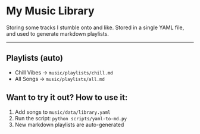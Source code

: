 # My Music Library

Storing some tracks I stumble onto and like.
Stored in a single YAML file, and used to generate markdown playlists.

---

## Playlists (auto)

- Chill Vibes → `music/playlists/chill.md`
- All Songs → `music/playlists/all.md`

## Want to try it out? How to use it: 

1. Add songs to `music/data/library.yaml`
2. Run the script: `python scripts/yaml-to-md.py`
3. New markdown playlists are auto-generated
